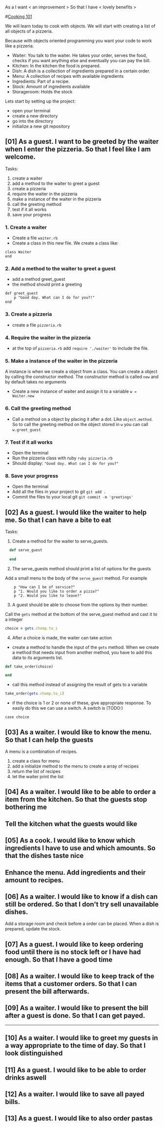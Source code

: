 As a <specific user>
I want < an improvement >
So that I have < lovely benefits >

#[Cooking 101](http://s2.quickmeme.com/img/3c/3ca2955b995c2b02bf1d821a8cf7066c5689eb3e2a4ebc7a80bfdf501290669c.jpg)

We will learn today to cook with objects. We will start with creating a list of all objects of a pizzeria. 

Because with objects oriented programming you want your code to work like a pizzeria. 

- Waiter: You talk to the waiter. He takes your order, serves the food, checks if you want anything else and eventually you can pay the bill. 
- Kitchen: In the kitchen the food is prepared.
- Dish: A dish is a collection of ingredients prepared in a certain order.
- Menu: A collection of recipes with available ingredients
- Ingredients: Part of a recipe. 
- Stock: Amount of ingredients available
- Storageroom: Holds the stock

Lets start by setting up the project:

- open your terminal
- create a new directory 
- go into the directory
- initialize a new git repository

## [01] As a guest. I want to be greeted by the waiter when I enter the pizzeria. So that I feel like I am welcome.

Tasks:
1. create a waiter
2. add a method to the waiter to greet a guest
3. create a pizzeria
4. require the waiter in the pizzeria
5. make a instance of the waiter in the pizzeria
6. call the greeting method
7. test if it all works
8. save your progress

### 1. Create a waiter
- Create a file `waiter.rb`
- Create a class in this new file. We create a class like: 

```
class Waiter
end
```

### 2. Add a method to the waiter to greet a guest

- add a method greet_guest
- the method should print a greeting

```
def greet_guest
	p "Good day. What can I do for you?!"
end
```

### 3. Create a pizzeria
- create a file `pizzeria.rb`

### 4. Require the waiter in the pizzeria
- at the top of `pizzeria.rb` add `require './waiter'` to include the file.

### 5. Make a instance of the waiter in the pizzeria

A instance is when we create a object from a class. You can create a object by calling the constructor method. The constructor method is called `new` and by default takes no arguments 

- Create a new instance of waiter and assign it to a variable `w = Waiter.new`

### 6. Call the greeting method

- Call a method on a object by placing it after a dot. Like `object.method`. So to call the greeting method on the object stored in `w` you can call `w.greet_guest`

### 7. Test if it all works

- Open the terminal
- Run the pizzeria class with ruby `ruby pizzeria.rb`
- Should display: `"Good day. What can I do for you?"`

### 8. Save your progress

- Open the terminal
- Add all the files in your project to git `git add .`
- Commit the files to your local git `git commit -m 'greetings'`

## [02] As a guest. I would like the waiter to help me. So that I can have a bite to eat

Tasks:

1. Create a method for the waiter to serve_guests.
 
```ruby
  def serve_guest
    
  end
```
 
2. The serve_guests method should print a list of options for the guests

Add a small menu to the body of the `serve_guest` method. For example

```
    p "How can I be of service?"
    p "1. Would you like to order a pizza?"
    p "2. Would you like to leave?"
```    

3. A guest should be able to choose from the options by their number.

Call the `gets` method at the bottom of the serve_guest method and cast it to a integer 
 
```ruby
choice = gets.chomp.to_i  
``` 

4. After a choice is made, the waiter can take action

- create a method to handle the input of the `gets` method. When we create a method that needs input from another method, you have to add this data to its arguments list. 

```ruby
def take_order(choice)

end
```

- call this method instead of assigning the result of gets to a variable

```ruby
take_order(gets.chomp.to_i)
```

- if the choice is 1 or 2 or none of these, give appropriate response. To easily do this we can use a switch. A switch is (TODO:)

```
case choice
```


## [03] As a waiter. I would like to know the menu. So that I can help the guests

A menu is a combination of recipes. 

1. create a class for menu
2. add a initialize method to the menu to create a array of recipes
3. return the list of recipes
4. let the waiter print the list

## [04] As a waiter. I would like to be able to order a item from the kitchen. So that the guests stop bothering me

Tell the kitchen what the guests would like
- 

## [05] As a cook. I would like to know which ingredients I have to use and which amounts. So that the dishes taste nice

Enhance the menu. Add ingredients and their amount to recipes.
- 

## [06] As a waiter. I would like to know if a dish can still be ordered. So that I don't try sell unavailable dishes.

Add a storage room and check before a order can be placed. When a dish is prepared, update the stock.

## [07] As a guest. I would like to keep ordering food until there is no stock left or I have had enough. So that I have a good time

## [08] As a waiter. I would like to keep track of the items that a customer orders. So that I can present the bill afterwards.

## [09] As a waiter. I would like to present the bill after a guest is done. So that I can get payed.


------------
## [10] As a waiter. I would like to greet my guests in a way appropriate to the time of day. So that I look distinguished

## [11] As a guest. I would like to be able to order drinks aswell

## [12] As a waiter. I would like to save all payed bills.

## [13] As a guest. I would like to also order pastas






